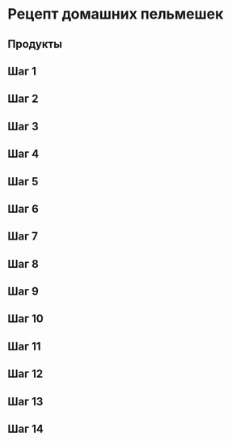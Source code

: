 # Рецепт домашних пельмешек

## Продукты

## Шаг 1

## Шаг 2

## Шаг 3

## Шаг 4

## Шаг 5

## Шаг 6

## Шаг 7

## Шаг 8

## Шаг 9

## Шаг 10

## Шаг 11

## Шаг 12

## Шаг 13

## Шаг 14